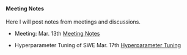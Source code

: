 #### Meeting Notes

Here I will post notes from meetings and discussions. 

- Meeting: Mar. 13th
  [Meeting Notes](docs/13032025.pdf)

- Hyperparameter Tuning of SWE Mar. 17th
  [Hyperparameter Tuning](docs/Hyperparameter_Tuning_SWE.md)
